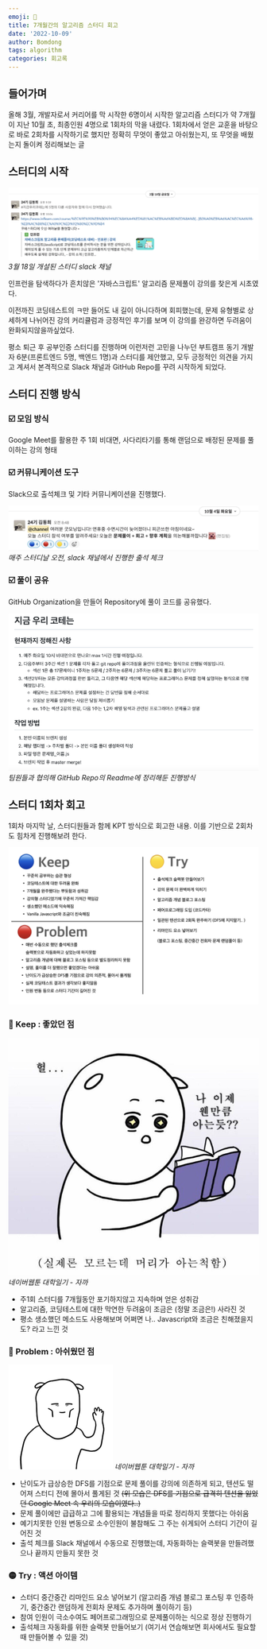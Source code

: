 ```yaml
---
emoji: 📓
title: 7개월간의 알고리즘 스터디 회고
date: '2022-10-09'
author: Bomdong
tags: algorithm
categories: 회고록
---
```


## 들어가며
올해 3월, 개발자로서 커리어를 막 시작한 6명이서 시작한 알고리즘 스터디가 약 7개월이 지난 10월 초,
최종인원 4명으로 1회차의 막을 내렸다.
1회차에서 얻은 교훈을 바탕으로 바로 2회차를 시작하기로 했지만
정확히 무엇이 좋았고 아쉬웠는지, 또 무엇을 배웠는지 돌이켜 정리해보는 글

## 스터디의 시작
![algorithm-img-1.png](./algorithm-img-1.png)
*3월 18일 개설된 스터디 slack 채널*

인프런을 탐색하다가 흔치않은 '자바스크립트' 알고리즘 문제풀이 강의를 찾은게 시초였다.

이전까진 코딩테스트의 ㅋ만 들어도 내 길이 아니다하며 회피했는데,
문제 유형별로 상세하게 나뉘어진 강의 커리큘럼과 긍정적인 후기를 보며 이 강의를 완강하면 두려움이 완화되지않을까싶었다.

평소 퇴근 후 공부인증 스터디를 진행하며 이런저런 고민을 나누던 부트캠프 동기 개발자 6분(프론트엔드 5명, 백엔드 1명)과 스터디를 제안했고, 
모두 긍정적인 의견을 가지고 계셔서 본격적으로 Slack 채널과 GitHub Repo를 꾸려 시작하게 되었다.

## 스터디 진행 방식
### ☑️ 모임 방식
Google Meet를 활용한 주 1회 비대면, 사다리타기를 통해 랜덤으로 배정된 문제를 풀이하는 강의 형태

### ☑️ 커뮤니케이션 도구
Slack으로 출석체크 및 기타 커뮤니케이션을 진행했다.

![algorithm-img-2.png](./algorithm-img-2.png)
*매주 스터디날 오전, slack 채널에서 진행한 출석 체크*

### ☑️ 풀이 공유
GitHub Organization을 만들어 Repository에 풀이 코드를 공유했다.

![algorithm-img-3.png](./algorithm-img-3.png)
*팀원들과 협의해 GitHub Repo의 Readme에 정리해둔 진행방식*

## 스터디 1회차 회고
1회차 마지막 날, 스터디원들과 함께 KPT 방식으로 회고한 내용.
이를 기반으로 2회차도 힘차게 진행해보려 한다.

![algorithm-img-4.png](./algorithm-img-4.png)

### 🔵 Keep : 좋았던 점
![algorithm-img-5.jpeg](./algorithm-img-5.jpeg)
*네이버웹툰 대학일기 - 자까*

- 주1회 스터디를 7개월동안 포기하지않고 지속하며 얻은 성취감
- 알고리즘, 코딩테스트에 대한 막연한 두려움이 조금은 (정말 조금은!) 사라진 것
- 평소 생소했던 메소드도 사용해보며 어쩌면 나.. Javascript와 조금은 친해졌을지도? 라고 느낀 것

### 🔴 Problem : 아쉬웠던 점
![algorithm-img-6.png](./algorithm-img-6.png)
*네이버웹툰 대학일기 - 자까*

- 난이도가 급상승한 DFS를 기점으로 문제 풀이를 강의에 의존하게 되고, 텐션도 떨어져 스터디 전에 몰아서 풀게된 것 ~~(위 모습은 DFS를 기점으로 급격히 텐션을 잃었던 Google Meet 속 우리의 모습이였다..)~~
- 문제 풀이에만 급급하고 그에 활용되는 개념들을 따로 정리하지 못했다는 아쉬움
- 예기치못한 인원 변동으로 소수인원이 불참해도 그 주는 쉬게되어 스터디 기간이 길어진 것
- 출석 체크를 Slack 채널에서 수동으로 진행했는데, 자동화하는 슬랙봇을 만들려했으나 끝까지 만들지 못한 것

### 🟡 Try : 액션 아이템
- 스터디 중간중간 리마인드 요소 넣어보기 (알고리즘 개념 블로그 포스팅 후 인증하기, 중간중간 랜덤하게 전회차 문제도 추가하며 풀이하기 등)
- 참여 인원이 극소수여도 페어프로그래밍으로 문제풀이하는 식으로 정상 진행하기
- 출석체크 자동화를 위한 슬랙봇 만들어보기 (여기서 연습해보면 회사에서도 필요할 때 만들어볼 수 있을 것)

```toc
```